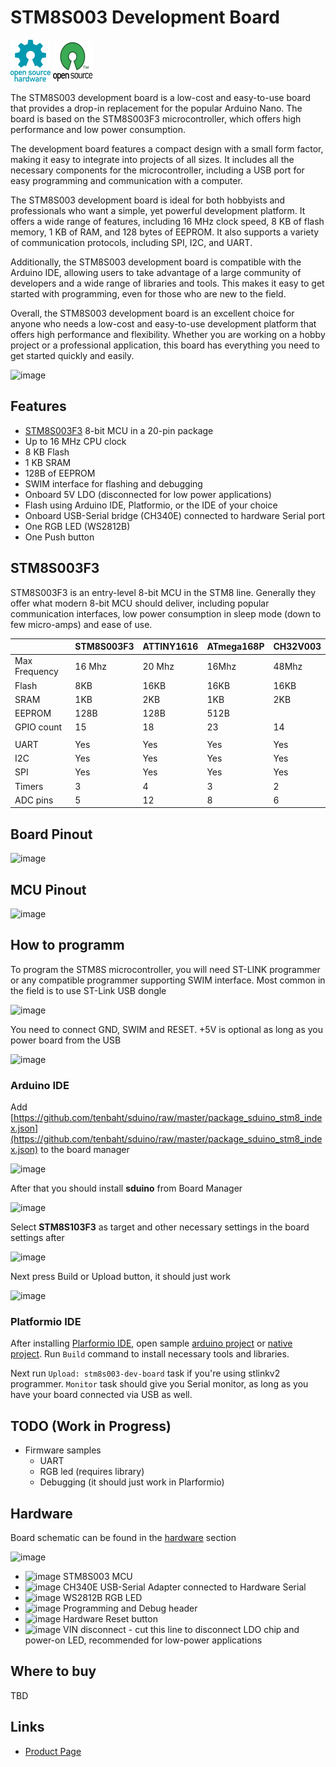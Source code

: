 # STM8S003 Development Board

![Open Source Hardware](/doc/images/open-source-hardware-logo.png)
![Open Source Software](/doc/images/open-source-software-logo.png)

The STM8S003 development board is a low-cost and easy-to-use board that provides a drop-in replacement for the popular Arduino Nano. The board is based on the STM8S003F3 microcontroller, which offers high performance and low power consumption.

The development board features a compact design with a small form factor, making it easy to integrate into projects of all sizes. It includes all the necessary components for the microcontroller, including a USB port for easy programming and communication with a computer.

The STM8S003 development board is ideal for both hobbyists and professionals who want a simple, yet powerful development platform. It offers a wide range of features, including 16 MHz clock speed, 8 KB of flash memory, 1 KB of RAM, and 128 bytes of EEPROM. It also supports a variety of communication protocols, including SPI, I2C, and UART.

Additionally, the STM8S003 development board is compatible with the Arduino IDE, allowing users to take advantage of a large community of developers and a wide range of libraries and tools. This makes it easy to get started with programming, even for those who are new to the field.

Overall, the STM8S003 development board is an excellent choice for anyone who needs a low-cost and easy-to-use development platform that offers high performance and flexibility. Whether you are working on a hobby project or a professional application, this board has everything you need to get started quickly and easily.

![image](https://user-images.githubusercontent.com/5459747/231289408-4b4df2d3-ba5c-4a9d-8f13-00d72a6a58a7.png)

## Features

- [STM8S003F3](https://www.st.com/en/microcontrollers-microprocessors/stm8s003f3.html) 8-bit MCU in a 20-pin package
- Up to 16 MHz CPU clock
- 8 KB Flash
- 1 KB SRAM
- 128B of EEPROM 
- SWIM interface for flashing and debugging
- Onboard 5V LDO (disconnected for low power applications)
- Flash using Arduino IDE, Platformio, or the IDE of your choice
- Onboard USB-Serial bridge (CH340E) connected to hardware Serial port
- One RGB LED (WS2812B)
- One Push button

## STM8S003F3

STM8S003F3 is an entry-level 8-bit MCU in the STM8 line. Generally they offer what modern 8-bit MCU should deliver, including popular communication interfaces, low power consumption in sleep mode (down to few micro-amps) and ease of use.

|               |STM8S003F3| ATTINY1616 | ATmega168P | CH32V003   |
|---------------|----------|------------|------------|------------|
| Max Frequency | 16 Mhz   | 20 Mhz     | 16Mhz      | 48Mhz      |
| Flash         | 8KB      | 16KB       | 16KB       | 16KB       |
| SRAM          | 1KB      | 2KB        | 1KB        | 2KB        |
| EEPROM        | 128B     | 128B       | 512B       |            |
| GPIO count    | 15       | 18         | 23         | 14         |
|               |          |            |            |            |
| UART          | Yes      | Yes        | Yes        | Yes        |
| I2C           | Yes      | Yes        | Yes        | Yes        |
| SPI           | Yes      | Yes        | Yes        | Yes        |
| Timers        | 3        | 4          | 3          | 2          |
| ADC pins      | 5        | 12         | 8          | 6          |

## Board Pinout

![image](https://github.com/sonocotta/stm8s003-dev-board/assets/5459747/45ed0a8f-a25d-4bd4-a148-2691da45e4e8)

## MCU Pinout 

![image](https://github.com/sonocotta/stm8s003-dev-board/assets/5459747/c9f1920d-3b20-4dc9-bd7b-12b9478671d3)

## How to programm

To program the STM8S microcontroller, you will need ST-LINK programmer or any compatible programmer supporting SWIM interface. Most common in the field is to use ST-Link USB dongle

![image](https://github.com/sonocotta/stm8s003-dev-board/assets/5459747/8ad6dacd-b6f9-460d-8f93-675791bfa880)

You need to connect GND, SWIM and RESET. +5V is optional as long as you power board from the USB

![image](https://github.com/sonocotta/stm8s003-dev-board/assets/5459747/3ae82208-da56-4e56-a6ae-d475589cb3b9)

### Arduino IDE

Add [https://github.com/tenbaht/sduino/raw/master/package_sduino_stm8_index.json](https://github.com/tenbaht/sduino/raw/master/package_sduino_stm8_index.json) to the board manager

![image](https://github.com/sonocotta/stm8s003-dev-board/assets/5459747/848c1d02-bcef-44e4-8aa7-0268ce2bbb41)

After that you should install **sduino** from Board Manager

![image](https://github.com/sonocotta/stm8s003-dev-board/assets/5459747/06826c66-ae04-4d27-8ccf-7e85def975dd)

Select **STM8S103F3** as target and other necessary settings in the board settings after

![image](https://github.com/sonocotta/stm8s003-dev-board/assets/5459747/aba9733c-d2da-422f-8c37-b8b57fe73110)

Next press Build or Upload button, it should just work

![image](https://github.com/sonocotta/stm8s003-dev-board/assets/5459747/1c6556ca-1988-452f-b325-d9659b8f1dc5)

### Platformio IDE
 
After installing [Plarformio IDE](https://platformio.org/platformio-ide), open sample [arduino project](/firmware/stm8-blink-arduino) or [native project](/firmware/stm8-blink-native). Run `Build` command to install necessary tools and libraries. 

Next run `Upload: stm8s003-dev-board` task if you're using stlinkv2 programmer. `Monitor` task should give you Serial monitor, as long as you have your board connected via USB as well.

## TODO (Work in Progress)

- Firmware samples
  - UART
  - RGB led (requires library)
  - Debugging (it should just work in Plarformio)  

## Hardware

Board schematic can be found in the [hardware](/hardware) section

![image](https://github.com/sonocotta/stm8s003-dev-board/assets/5459747/6fb33c9c-5b36-4d92-8bd5-f986b710f759)

- ![image](https://user-images.githubusercontent.com/5459747/206929567-5a68f822-1172-459c-bb34-64ab1ee2019c.png) STM8S003 MCU 
- ![image](https://user-images.githubusercontent.com/5459747/206929597-8f1b7a41-9ef4-4301-9d88-fdd6952fe900.png) CH340E USB-Serial Adapter connected to Hardware Serial
- ![image](https://user-images.githubusercontent.com/5459747/206929650-72bfa8ba-716a-4830-ae14-a2c6ddff8830.png) WS2812B RGB LED
- ![image](https://user-images.githubusercontent.com/5459747/206929704-bb9a66ee-7e48-4c81-87f7-1f0c60d1a02f.png) Programming and Debug header
- ![image](https://user-images.githubusercontent.com/5459747/206929744-5f7abffb-341e-49c9-8988-01835a2045a8.png) Hardware Reset button
- ![image](https://user-images.githubusercontent.com/5459747/206929801-e55e502e-bdce-4d85-a376-3268b96dc5e2.png) VIN disconnect - cut this line to disconnect LDO chip and power-on LED, recommended for low-power applications

## Where to buy

TBD

## Links

- [Product Page](https://www.st.com/en/microcontrollers-microprocessors/stm8s003f3.html)
